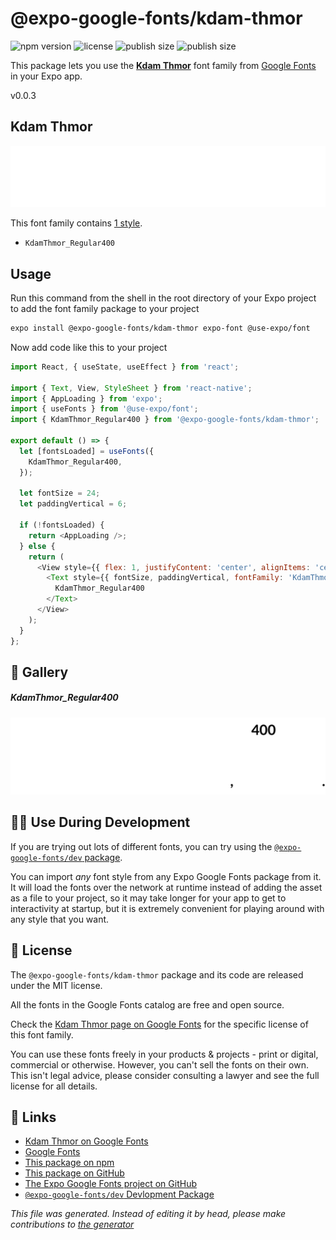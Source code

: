 # @expo-google-fonts/kdam-thmor

![npm version](https://flat.badgen.net/npm/v/@expo-google-fonts/kdam-thmor)
![license](https://flat.badgen.net/github/license/expo/google-fonts)
![publish size](https://flat.badgen.net/packagephobia/install/@expo-google-fonts/kdam-thmor)
![publish size](https://flat.badgen.net/packagephobia/publish/@expo-google-fonts/kdam-thmor)

This package lets you use the [**Kdam Thmor**](https://fonts.google.com/specimen/Kdam+Thmor) font family from [Google Fonts](https://fonts.google.com/) in your Expo app.

v0.0.3

## Kdam Thmor

![Kdam Thmor](./font-family.png)

This font family contains [1 style](#gallery).

- `KdamThmor_Regular400`

## Usage

Run this command from the shell in the root directory of your Expo project to add the font family package to your project
```sh
expo install @expo-google-fonts/kdam-thmor expo-font @use-expo/font
```

Now add code like this to your project
```js
import React, { useState, useEffect } from 'react';

import { Text, View, StyleSheet } from 'react-native';
import { AppLoading } from 'expo';
import { useFonts } from '@use-expo/font';
import { KdamThmor_Regular400 } from '@expo-google-fonts/kdam-thmor';

export default () => {
  let [fontsLoaded] = useFonts({
    KdamThmor_Regular400,
  });

  let fontSize = 24;
  let paddingVertical = 6;

  if (!fontsLoaded) {
    return <AppLoading />;
  } else {
    return (
      <View style={{ flex: 1, justifyContent: 'center', alignItems: 'center' }}>
        <Text style={{ fontSize, paddingVertical, fontFamily: 'KdamThmor_Regular400' }}>
          KdamThmor_Regular400
        </Text>
      </View>
    );
  }
};

```

## 🔡 Gallery

##### KdamThmor_Regular400
![KdamThmor_Regular400](./9fc30fa8d328331e5132a7c7bf04cc803ada727681101c00dce2c9e84732f191.ttf.png)


## 👩‍💻 Use During Development

If you are trying out lots of different fonts, you can try using the [`@expo-google-fonts/dev` package](https://github.com/expo/google-fonts/tree/master/font-packages/dev#readme).

You can import *any* font style from any Expo Google Fonts package from it. It will load the fonts
over the network at runtime instead of adding the asset as a file to your project, so it may take longer
for your app to get to interactivity at startup, but it is extremely convenient
for playing around with any style that you want.

## 📖 License

The `@expo-google-fonts/kdam-thmor` package and its code are released under the MIT license.

All the fonts in the Google Fonts catalog are free and open source.

Check the [Kdam Thmor page on Google Fonts](https://fonts.google.com/specimen/Kdam+Thmor) for the specific license of this font family.

You can use these fonts freely in your products & projects - print or digital, commercial or otherwise. However, you can't sell the fonts on their own. This isn't legal advice, please consider consulting a lawyer and see the full license for all details.

## 🔗 Links

- [Kdam Thmor on Google Fonts](https://fonts.google.com/specimen/Kdam+Thmor)
- [Google Fonts](https://fonts.google.com/)
- [This package on npm](https://www.npmjs.com/package/@expo-google-fonts/kdam-thmor)
- [This package on GitHub](https://github.com/expo/google-fonts/tree/master/font-packages/kdam-thmor)
- [The Expo Google Fonts project on GitHub](https://github.com/expo/google-fonts)
- [`@expo-google-fonts/dev` Devlopment Package](https://github.com/expo/google-fonts/tree/master/font-packages/dev)


*This file was generated. Instead of editing it by head, please make contributions to [the generator](https://github.com/expo/google-fonts/tree/master/packages/generator)*

